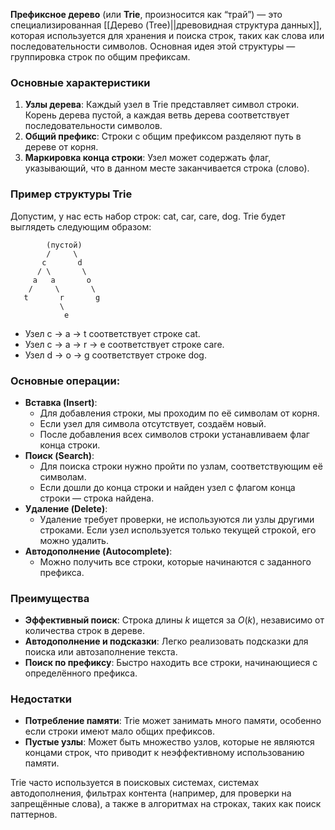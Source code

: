 **Префиксное дерево** (или **Trie**, произносится как “трай”) — это специализированная [[Дерево (Tree)||древовидная структура данных]], которая используется для хранения и поиска строк, таких как слова или последовательности символов. Основная идея этой структуры — группировка строк по общим префиксам.

### Основные характеристики

1. **Узлы дерева**: Каждый узел в Trie представляет символ строки. Корень дерева пустой, а каждая ветвь дерева соответствует последовательности символов.
2. **Общий префикс**: Строки с общим префиксом разделяют путь в дереве от корня.
3. **Маркировка конца строки**: Узел может содержать флаг, указывающий, что в данном месте заканчивается строка (слово).

### Пример структуры Trie

Допустим, у нас есть набор строк: cat, car, care, dog.
Trie будет выглядеть следующим образом:

```
        (пустой)
        /     \
       c       d
      / \       \
     a   a       o
    /     \       \
   t       r       g
           \
            e
```

- Узел c → a → t соответствует строке cat.
- Узел c → a → r → e соответствует строке care.
- Узел d → o → g соответствует строке dog.

### Основные операции:

- **Вставка (Insert)**:
	- Для добавления строки, мы проходим по её символам от корня.
	- Если узел для символа отсутствует, создаём новый.
	- После добавления всех символов строки устанавливаем флаг конца строки.
- **Поиск (Search)**:
	- Для поиска строки нужно пройти по узлам, соответствующим её символам.
	- Если дошли до конца строки и найден узел с флагом конца строки — строка найдена.
- **Удаление (Delete)**:
	- Удаление требует проверки, не используются ли узлы другими строками. Если узел используется только текущей строкой, его можно удалить.
- **Автодополнение (Autocomplete)**:
	- Можно получить все строки, которые начинаются с заданного префикса.


### Преимущества

- **Эффективный поиск**: Строка длины $k$ ищется за $O(k)$, независимо от количества строк в дереве.
- **Автодополнение и подсказки**: Легко реализовать подсказки для поиска или автозаполнение текста.
- **Поиск по префиксу**: Быстро находить все строки, начинающиеся с определённого префикса.


### Недостатки

- **Потребление памяти**: Trie может занимать много памяти, особенно если строки имеют мало общих префиксов.
- **Пустые узлы**: Может быть множество узлов, которые не являются концами строк, что приводит к неэффективному использованию памяти.


Trie часто используется в поисковых системах, системах автодополнения, фильтрах контента (например, для проверки на запрещённые слова), а также в алгоритмах на строках, таких как поиск паттернов.